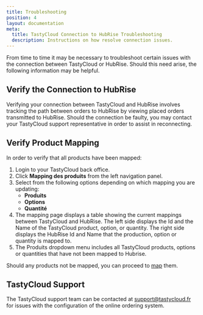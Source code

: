 ```yaml
---
title: Troubleshooting
position: 4
layout: documentation
meta:
  title: TastyCloud Connection to HubRise Troubleshooting
  description: Instructions on how resolve connection issues.
---
```


From time to time it may be necessary to troubleshoot certain issues with the connection between TastyCloud or HubRise. Should this need arise, the following information may be helpful.

## Verify the Connection to HubRise

Verifying your connection between TastyCloud and HubRise involves tracking the path between orders to HubRise by viewing placed orders transmitted to HubRise. Should the connection be faulty, you may contact your TastyCloud support representative in order to assist in reconnecting.

## Verify Product Mapping

In order to verify that all products have been mapped:

1. Login to your TastyCloud back office.
1. Click **Mapping des produits** from the left navigation panel.
1. Select from the following options depending on which mapping you are updating:
   - **Produits**
   - **Options**
   - **Quantité**
1. The mapping page displays a table showing the current mappings between TastyCloud and HubRise. The left side displays the Id and the Name of the TastyCloud product, option, or quantity. The right side displays the HubRise Id and Name that the production, option or quantity is mapped to.
1. The Produits dropdown menu includes all TastyCloud products, options or quantities that have not been mapped to Hubrise.

Should any products not be mapped, you can proceed to [map](/apps/tastycloud/map-ref-codes) them.

## TastyCloud Support

The TastyCloud support team can be contacted at [support@tastycloud.fr](mailto:support@tastycloud.fr) for issues with the configuration of the online ordering system.
